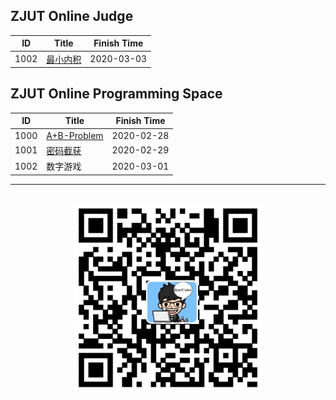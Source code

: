
## ZJUT Online Judge

|  ID  |                                            Title                                            | Finish Time |
|------|---------------------------------------------------------------------------------------------|-------------|
| 1002 | [最小内积](https://github.com/RunCoderHang/ZJUT-Notes/blob/master/ZJUT-OJ/1002-最小内积.md) | 2020-03-03  |

## ZJUT Online Programming Space  

|  ID  |                                               Title                                                | Finish Time |
|------|----------------------------------------------------------------------------------------------------|-------------|
| 1000 | [A+B-Problem](https://github.com/RunCoderHang/ZJUT-Notes/blob/master/ZJUT-ACM/1000-A+B-Problem.md) | 2020-02-28  |
| 1001 | [密码截获](https://github.com/RunCoderHang/ZJUT-Notes/blob/master/ZJUT-ACM/1001-密码截获.md)       | 2020-02-29  |
| 1002 | 数字游戏                                                                                           | 2020-03-01  |

<div align="center">
    <hr style="height: 1px;">
    <br>
    <img width="300px" src="https://github.com/RunCoderHang/LeetCode-Notes/blob/master/image/wxgzh-hang.png"></img>
</div>